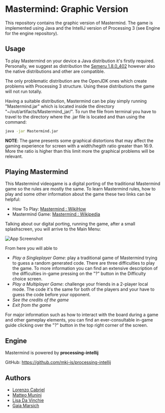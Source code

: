 # Mastermind: Graphic Version

This repository contains the graphic version of Mastermind. The game is implemented using Java and the IntelliJ version of Processing 3 (see Engine for the engine repository).






## Usage

To play Mastermind on your device a Java distribution it's firstly required. Personally, we suggest as distribution the [Semeru 1.8.0_402](https://developer.ibm.com/languages/java/semeru-runtimes/downloads/) however also the native distributions and other are compatible.

The only problematic distribution are the OpenJDK ones which create problems with Processing 3 structure. Using these distributions the game will not run totally.

Having a suitable distribution, Mastermind can be play simply running "Mastermind.jar" which is located inside the directory "~/out/artifacts/Mastermind_jar/". To run the file from terminal you have to travel to the directory where the .jar file is located and than using the command:

```bash
java -jar Mastermind.jar
```

**NOTE**: The game presents some graphical distortions that may affect the gaming experience for screen with a width/hegith ratio greater than 16:9. More the ratio is higher than this limit more the graphical problems will be relevant.
## Playing Mastermind

This Mastermind videogame is a digital porting of the traditional Mastermind game so the rules are mostly the same. To learn Mastermind rules, how to play and some other information about the game these two links can be helpful:

- How To Play: [Mastermind : WikiHow](https://www.wikihow.com/Play-Mastermind)
- Mastermind Game: [Mastermind : Wikipedia](https://en.wikipedia.org/wiki/Mastermind_(board_game))

Talking about our digital porting, running the game, after a small splashscreen, you will arrive to the Main Menu:

![App Screenshot](https://imgur.com/a/0jXWyyt)

From here you will able to

- *Play a Singleplayer Game*: play a traditional game of Mastermind trying to guess a random generated code. There are three difficulties to play the game. To more information you can find an extensive description of the difficulties in-game pressing on the "?" button in the Difficulty choice screen.
- *Play a Multiplayer Game*: challenge your friends in a 2-player local mode. The code it's the same for both of the players and your have to guess the code before your opponent.
- *See the credits of the game*
- *Exit from the game*

For major information such as how to interact with the board during a game and other gameplay elements, you can find an ever-consultable in-game guide clicking over the "?" button in the top right corner of the screen.  
## Engine

Mastermind is powered by **processing-intellij** 

GitHub: https://github.com/mkj-is/processing-intellij


## Authors

- [Lorenzo Cabriel](https://github.com/lcabriel)
- [Matteo Munini](https://github.com/mmunini99)
- [Lisa Da Vinchie](https://github.com/LisaDaVinchie)
- [Gaia Marsich](https://github.com/gmarsich)
